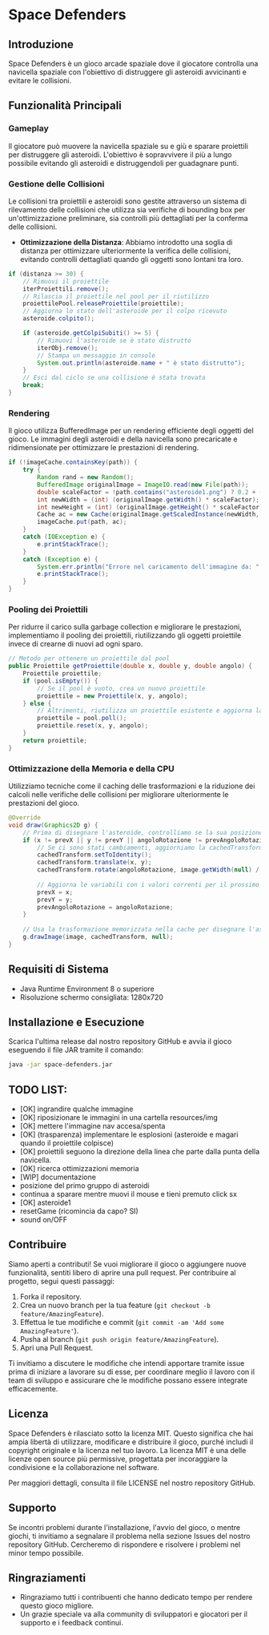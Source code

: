 # Space Defenders

## Introduzione
Space Defenders è un gioco arcade spaziale dove il giocatore controlla una navicella spaziale con l'obiettivo di distruggere gli asteroidi avvicinanti e evitare le collisioni.

## Funzionalità Principali

### Gameplay
Il giocatore può muovere la navicella spaziale su e giù e sparare proiettili per distruggere gli asteroidi. L'obiettivo è sopravvivere il più a lungo possibile evitando gli asteroidi e distruggendoli per guadagnare punti.

### Gestione delle Collisioni
Le collisioni tra proiettili e asteroidi sono gestite attraverso un sistema di rilevamento delle collisioni che utilizza sia verifiche di bounding box per un'ottimizzazione preliminare, sia controlli più dettagliati per la conferma delle collisioni.

- **Ottimizzazione della Distanza**: Abbiamo introdotto una soglia di distanza per ottimizzare ulteriormente la verifica delle collisioni, evitando controlli dettagliati quando gli oggetti sono lontani tra loro.

```java
if (distanza >= 30) {
	// Rimuovi il proiettile
    iterProiettili.remove(); 
    // Rilascia il proiettile nel pool per il riutilizzo
    proiettilePool.releaseProiettile(proiettile); 
    // Aggiorna lo stato dell'asteroide per il colpo ricevuto
    asteroide.colpito(); 

    if (asteroide.getColpiSubiti() >= 5) {
    	// Rimuovi l'asteroide se è stato distrutto
        iterObj.remove(); 
        // Stampa un messaggio in console
        System.out.println(asteroide.name + " è stato distrutto"); 
    }
    // Esci dal ciclo se una collisione è stata trovata
    break; 
}
```


### Rendering
Il gioco utilizza BufferedImage per un rendering efficiente degli oggetti del gioco. Le immagini degli asteroidi e della navicella sono precaricate e ridimensionate per ottimizzare le prestazioni di rendering.

```java
if (!imageCache.containsKey(path)) {
	try {
		Random rand = new Random();
        BufferedImage originalImage = ImageIO.read(new File(path));
        double scaleFactor = !path.contains("asteroide1.png") ? 0.2 + (0.45 - 0.2) * rand.nextDouble() : 0.2;
        int newWidth = (int) (originalImage.getWidth() * scaleFactor);
        int newHeight = (int) (originalImage.getHeight() * scaleFactor);
        Cache ac = new Cache(originalImage.getScaledInstance(newWidth, newHeight, Image.SCALE_SMOOTH));
        imageCache.put(path, ac);
    } 
	catch (IOException e) {
        e.printStackTrace();
    }
	catch (Exception e) {
        System.err.println("Errore nel caricamento dell'immagine da: " + path);
        e.printStackTrace();
    }
}
```

### Pooling dei Proiettili
Per ridurre il carico sulla garbage collection e migliorare le prestazioni, implementiamo il pooling dei proiettili, riutilizzando gli oggetti proiettile invece di crearne di nuovi ad ogni sparo.

```java
// Metodo per ottenere un proiettile dal pool
public Proiettile getProiettile(double x, double y, double angolo) {
    Proiettile proiettile;
    if (pool.isEmpty()) {
        // Se il pool è vuoto, crea un nuovo proiettile
        proiettile = new Proiettile(x, y, angolo);
    } else {
        // Altrimenti, riutilizza un proiettile esistente e aggiorna la sua posizione e angolo
        proiettile = pool.poll();
        proiettile.reset(x, y, angolo);
    }
    return proiettile;
}
```

### Ottimizzazione della Memoria e della CPU
Utilizziamo tecniche come il caching delle trasformazioni e la riduzione dei calcoli nelle verifiche delle collisioni per migliorare ulteriormente le prestazioni del gioco.

```java
@Override
void draw(Graphics2D g) {
    // Prima di disegnare l'asteroide, controlliamo se la sua posizione o l'angolo di rotazione è cambiato
    if (x != prevX || y != prevY || angoloRotazione != prevAngoloRotazione || cachedTransform == null) {
        // Se ci sono stati cambiamenti, aggiorniamo la cachedTransform con i nuovi valori
        cachedTransform.setToIdentity();
        cachedTransform.translate(x, y);
        cachedTransform.rotate(angoloRotazione, image.getWidth(null) / 2, image.getHeight(null) / 2);
        
        // Aggiorna le variabili con i valori correnti per il prossimo controllo
        prevX = x;
        prevY = y;
        prevAngoloRotazione = angoloRotazione;
    }
    
    // Usa la trasformazione memorizzata nella cache per disegnare l'asteroide
    g.drawImage(image, cachedTransform, null);
}
```

## Requisiti di Sistema
- Java Runtime Environment 8 o superiore
- Risoluzione schermo consigliata: 1280x720

## Installazione e Esecuzione
Scarica l'ultima release dal nostro repository GitHub e avvia il gioco eseguendo il file JAR tramite il comando:
```bash
java -jar space-defenders.jar
```


## TODO LIST:
- [OK] ingrandire qualche immagine
- [OK] riposizionare le immagini in una cartella resources/img
- [OK] mettere l'immagine nav accesa/spenta
- [OK] (trasparenza) implementare le esplosioni (asteroide e magari quando il proiettile colpisce)
- [OK] proiettili seguono la direzione della linea che parte dalla punta della navicella.
- [OK] ricerca ottimizzazioni memoria
- [WIP] documentazione
- posizione del primo gruppo di asteroidi
- continua a sparare mentre muovi il mouse e tieni premuto click sx
- [OK] asteroide1 
- resetGame (ricomincia da capo? SI)
- sound on/OFF

## Contribuire
Siamo aperti a contributi! Se vuoi migliorare il gioco o aggiungere nuove funzionalità, sentiti libero di aprire una pull request. Per contribuire al progetto, segui questi passaggi:

1. Forka il repository.
2. Crea un nuovo branch per la tua feature (`git checkout -b feature/AmazingFeature`).
3. Effettua le tue modifiche e commit (`git commit -am 'Add some AmazingFeature'`).
4. Pusha al branch (`git push origin feature/AmazingFeature`).
5. Apri una Pull Request.

Ti invitiamo a discutere le modifiche che intendi apportare tramite issue prima di iniziare a lavorare su di esse, per coordinare meglio il lavoro con il team di sviluppo e assicurare che le modifiche possano essere integrate efficacemente.

## Licenza
Space Defenders è rilasciato sotto la licenza MIT. Questo significa che hai ampia libertà di utilizzare, modificare e distribuire il gioco, purché includi il copyright originale e la licenza nel tuo lavoro. La licenza MIT è una delle licenze open source più permissive, progettata per incoraggiare la condivisione e la collaborazione nel software.

Per maggiori dettagli, consulta il file LICENSE nel nostro repository GitHub.

## Supporto
Se incontri problemi durante l'installazione, l'avvio del gioco, o mentre giochi, ti invitiamo a segnalare il problema nella sezione Issues del nostro repository GitHub. Cercheremo di rispondere e risolvere i problemi nel minor tempo possibile.

## Ringraziamenti
- Ringraziamo tutti i contribuenti che hanno dedicato tempo per rendere questo gioco migliore.
- Un grazie speciale va alla community di sviluppatori e giocatori per il supporto e i feedback continui.

